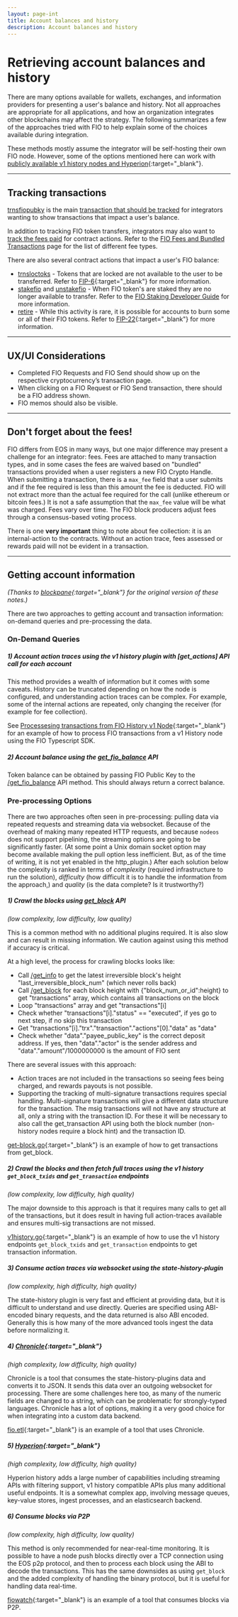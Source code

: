 ```yaml
---
layout: page-int
title: Account balances and history
description: Account balances and history
---
```


# Retrieving account balances and history

There are many options available for wallets, exchanges, and information providers for presenting a user's balance and history. Not all approaches are appropriate for all applications, and how an organization integrates other blockchains may affect the strategy. The following summarizes a few of the approaches tried with FIO to help explain some of the choices available during integration.

These methods mostly assume the integrator will be self-hosting their own FIO node. However, some of the options mentioned here can work with [publicly available v1 history nodes and Hyperion](https://github.com/fioprotocol/fio.mainnet#api-endpoints){:target="_blank"}.

---
## Tracking transactions

[trnsfiopubky]({{site.baseurl}}/pages/api/fio-api/#options-trnsfiopubky) is the main [transaction that should be tracked]({{site.baseurl}}/docs/general-functions/transactions) for integrators wanting to show transactions that impact a user's balance.

In addition to tracking FIO token transfers, integrators may also want to [track the fees paid]({{site.baseurl}}/docs/general-functions/get-fee) for contract actions. Refer to the [FIO Fees and Bundled Transactions]({{site.baseurl}}/docs/fio-protocol/fio-fees) page for the list of different fee types.

There are also several contract actions that impact a user's FIO balance:

* [trnsloctoks]({{site.baseurl}}/pages/api/fio-api/#options-trnsloctoks) - Tokens that are locked are not available to the user to be transferred. Refer to [FIP-6](https://github.com/fioprotocol/fips/blob/master/fip-0006.md){:target="_blank"} for more information.
* [stakefio]({{site.baseurl}}/pages/api/fio-api/#options-stakefio) and [unstakefio]({{site.baseurl}}/pages/api/fio-api/#options-unstakefio) - When FIO token's are staked they are no longer available to transfer. Refer to the [FIO Staking Developer Guide]({{site.baseurl}}/docs/integration-guide/staking) for more information.
* [retire]({{site.baseurl}}/pages/api/fio-api/#options-retire) - While this activity is rare, it is possible for accounts to burn some or all of their FIO tokens. Refer to [FIP-22](https://github.com/fioprotocol/fips/blob/master/fip-0022.md){:target="_blank"} for more information.

---
## UX/UI Considerations

* Completed FIO Requests and FIO Send should show up on the respective cryptocurrency’s transaction page.
* When clicking on a FIO Request or FIO Send transaction, there should be a FIO address shown. 
* FIO memos should also be visible. 


---
## Don't forget about the fees!

FIO differs from EOS in many ways, but one major difference may present a challenge for an integrator: fees. Fees are attached to many transaction types, and in some cases the fees are waived based on "bundled" transactions provided when a user registers a new FIO Crypto Handle. When submitting a transaction, there is a `max_fee` field that a user submits and if the fee required is less than this amount the fee is deducted. FIO will not extract more than the actual fee required for the call (unlike ethereum or bitcoin fees.) It is not a safe assumption that the `max_fee` value will be what was charged. Fees vary over time. The FIO block producers adjust fees through a consensus-based voting process.

There is one **very important** thing to note about fee collection: it is an internal-action to the contracts. Without an action trace, fees assessed or rewards paid will not be evident in a transaction.

---
## Getting account information

*(Thanks to [blockpane](https://github.com/fioprotocol/fio-go/tree/master/_example/_blocks){:target="_blank"} for the original version of these notes.)*

There are two approaches to getting account and transaction information: on-demand queries and pre-processing the data.

### On-Demand Queries

##### 1) Account action traces using the v1 history plugin with [get_actions] API call for each account
 
This method provides a wealth of information but it comes with some caveats. History can be truncated depending on how the node is configured, and understanding action traces can be complex. For example, some of the internal actions are repeated, only changing the receiver (for example for fee collection).

See [Processesing transactions from FIO History v1 Node](https://github.com/fioprotocol/fiosdk_typescript/tree/master/examples/FioTransactionHistory){:target="_blank"}  for an example of how to process FIO transactions from a v1 History node using the FIO Typescript SDK.

##### 2) Account balance using the [get_fio_balance]({{site.baseurl}}/pages/api/fio-api/#post-/get_fio_balance) API
   
Token balance can be obtained by passing FIO Public Key to the [/get_fio_balance]({{site.baseurl}}/pages/api/fio-api/#post-/get_fio_balance) API method. This should always return a correct balance.

### Pre-processing Options

There are two approaches often seen in pre-processing: pulling data via repeated requests and streaming data via websocket. Because of the overhead of making many repeated HTTP requests, and because `nodeos` does not support pipelining, the streaming options are going to be significantly faster. (At some point a Unix domain socket option may become available making the pull option less inefficient. But, as of the time of writing, it is not yet enabled in the http_plugin.) After each solution below the complexity is ranked in terms of *complexity* (required infrastructure to run the solution), *difficulty* (how difficult it is to handle the information from the approach,) and *quality* (is the data complete? Is it trustworthy?)

##### 1) Crawl the blocks using [get_block]({{site.baseurl}}/pages/api/fio-api/#post-/get_block) API 

*(low complexity, low difficulty, low quality)*
   
This is a common method with no additional plugins required. It is also slow and can result in missing information. We caution against using this method if accuracy is critical.   

At a high level, the process for crawling blocks looks like:

* Call [/get_info]({{site.baseurl}}/pages/api/fio-api/#post-/get_info) to get the latest irreversible block's height "last_irreversible_block_num" (which never rolls back)
* Call [/get_block]({{site.baseurl}}/pages/api/fio-api/#post-/get_block) for each block height with {"block_num_or_id":height} to get "transactions" array, which contains all transactions on the block
* Loop "transactions" array and get "transactions"[i]
* Check whether "transactions"[i]."status" == "executed", if yes go to next step, if no skip this transaction
* Get "transactions"[i]."trx"."transaction"."actions"[0]."data" as "data"
* Check whether "data"."payee_public_key" is the correct deposit address. If yes, then "data"."actor" is the sender address and "data"."amount"/1000000000 is the amount of FIO sent

There are several issues with this approach: 

* Action traces are not included in the transactions so seeing fees being charged, and rewards payouts is not possible.
* Supporting the tracking of multi-signature transactions requires special handling. Multi-signature transactions will give a different data structure for the transaction. The msig transactions will not have any structure at all, only a string with the transaction ID. For these it will be necessary to also call the get_transaction API using both the block number (non-history nodes require a block hint) and the transaction ID.

[get-block.go](https://github.com/fioprotocol/fio-go/blob/master/_example/_blocks/get-block.go){:target="_blank"}  is an example of how to get transactions from get_block.

##### 2) Crawl the blocks and then fetch full traces using the v1 history `get_block_txids` and `get_transaction` endpoints

*(low complexity, low difficulty, high quality)*
   
The major downside to this approach is that it requires many calls to get all of the transactions, but it does result in having full action-traces available and ensures multi-sig transactions are not missed. 

[v1history.go](https://github.com/fioprotocol/fio-go/blob/master/_example/_blocks/v1history.go){:target="_blank"} is an example of how to use the v1 history endpoints `get_block_txids` and `get_transaction` endpoints to get transaction information.

##### 3) Consume action traces via websocket using the state-history-plugin

*(low complexity, high difficulty, high quality)*
   
The state-history plugin is very fast and efficient at providing data, but it is difficult to understand and use directly. Queries are specified using ABI-encoded binary requests, and the data returned is also ABI encoded. Generally this is how many of the more advanced tools ingest the data before normalizing it. 

##### 4) [Chronicle](https://github.com/EOSChronicleProject/eos-chronicle){:target="_blank"} 

*(high complexity, low difficulty, high quality)*
   
Chronicle is a tool that consumes the state-history-plugins data and converts it to JSON. It sends this data over an outgoing websocket for processing. There are some challenges here too, as many of the numeric fields are changed to a string, which can be problematic for strongly-typed languages. Chronicle has a lot of options, making it a very good choice for when integrating into a custom data backend. 
   
[fio.etl](https://github.com/fioprotocol/fio.etl){:target="_blank"} is an example of a tool that uses Chronicle.

##### 5) [Hyperion](https://hyperion.docs.eosrio.io/){:target="_blank"} 

*(high complexity, low difficulty, high quality)*
   
Hyperion history adds a large number of capabilities including streaming APIs with filtering support, v1 history compatible APIs plus many additional useful endpoints. It is a somewhat complex app, involving message queues, key-value stores, ingest processes, and an elasticsearch backend. 

##### 6) Consume blocks via P2P

*(low complexity, high difficulty, low quality)*
   
This method is only recommended for near-real-time monitoring. It is possible to have a node push blocks directly over a TCP connection using the EOS p2p protocol, and then to process each block using the ABI to decode the transactions. This has the same downsides as using `get_block` and the added complexity of handling the binary protocol, but it is useful for handling data real-time. 
   
[fiowatch](https://github.com/blockpane/fiowatch){:target="_blank"} is an example of a tool that consumes blocks via P2P. 
